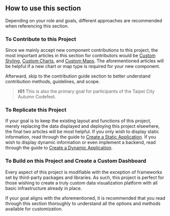 ## How to use this section
Depending on your role and goals, different approaches are recommended when referencing this section. 

### To Contribute to this Project
Since we mainly accept new component contributions to this project, the most important articles in this section for contributors would be [Custom Styling](/front-end/custom-styling), [Custom Charts](/front-end/custom-charts), and [Custom Maps](/front-end/custom-maps). The aforementioned articles will be helpful if a new chart or map type is required for your new component.

Afterward, skip to the contribution guide section to better understand contribution methods, guidelines, and scope.

>**t01**
>This is also the primary goal for participants of the Taipei City Autumn Codefest.

### To Replicate this Project
If your goal is to keep the existing layout and functions of this project, merely replacing the data displayed and deploying this project elsewhere, the final two articles will be most helpful. If you only wish to display static information, read through the guide to [Create a Static Application](/front-end/create-a-static-application). If you wish to display dynamic information or even implement a backend, read through the guide to [Create a Dynamic Application](/front-end/create-a-dynamic-application).

### To Build on this Project and Create a Custom Dashboard
Every aspect of this project is modifiable with the exception of frameworks set by third-party packages and libraries. As such, this project is perfect for those wishing to create a truly custom data visualization platform with all basic infrastructure already in place.

If your goal aligns with the aforementioned, it is recommended that you read through this section thoroughly to understand all the options and methods available for customization.
